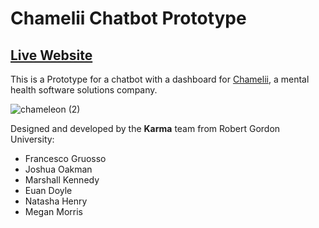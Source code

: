 # Chamelii Chatbot Prototype

## [Live Website](https://chamelii-prototype.netlify.app/)
This is a Prototype for a chatbot with a dashboard for [Chamelii](https://www.agcc.co.uk/news-article/osi-launch-chamelii-mental-health-software-solutions-company), a mental health software solutions company.

![chameleon (2)](https://user-images.githubusercontent.com/64712227/198828381-5e21aaef-4bd1-42f3-a1c9-c790a0bd8c17.png)

Designed and developed by the **Karma** team from Robert Gordon University:
- Francesco Gruosso
- Joshua Oakman
- Marshall Kennedy
- Euan Doyle
- Natasha Henry
- Megan Morris
